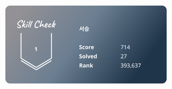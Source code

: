 ![Programmers Badge](https://raw.githubusercontent.com/seoseuo/PROGRAMMERS-BADGE/master/static/result.svg)
